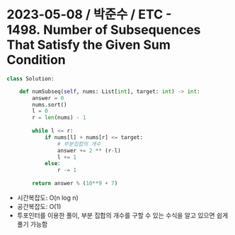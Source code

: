 
# 2023-05-08 / 박준수 / ETC - 1498. Number of Subsequences That Satisfy the Given Sum Condition


```python
class Solution:

	def numSubseq(self, nums: List[int], target: int) -> int:
		answer = 0
		nums.sort()
		l = 0
		r = len(nums) - 1
	
		while l <= r:
			if nums[l] + nums[r] <= target:
				# 부분집합의 개수
				answer += 2 ** (r-l)
				l += 1
			else:
				r -= 1
				
		return answer % (10**9 + 7)
```


- 시간복잡도: O(n log n)
- 공간복잡도: O(1)
- 투포인터를 이용한 풀이, 부분 집합의 개수를 구할 수 있는 수식을 알고 있으면 쉽게 풀기 가능함
